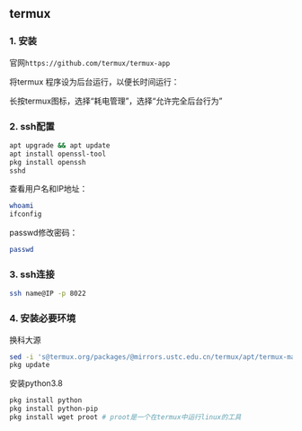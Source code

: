 ## termux

### 1. 安装
官网`https://github.com/termux/termux-app`

将termux 程序设为后台运行，以便长时间运行：

长按termux图标，选择“耗电管理”，选择“允许完全后台行为”

### 2. ssh配置
```bash
apt upgrade && apt update
apt install openssl-tool
pkg install openssh
sshd
```

查看用户名和IP地址：
```bash
whoami
ifconfig
```

passwd修改密码：
```bash
passwd
```

### 3. ssh连接
```bash
ssh name@IP -p 8022
```

### 4. 安装必要环境
换科大源
```bash
sed -i 's@termux.org/packages/@mirrors.ustc.edu.cn/termux/apt/termux-main@'   $PREFIX/etc/apt/sources.list
pkg update
```
安装python3.8
```bash
pkg install python
pkg install python-pip
pkg install wget proot # proot是一个在termux中运行linux的工具
```